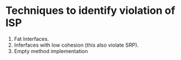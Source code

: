 # Techniques to identify violation of ISP

1) Fat Interfaces.
2) Inferfaces with low cohesion (this also violate SRP).
3) Empty method implementation 